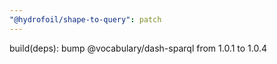 ```yaml
---
"@hydrofoil/shape-to-query": patch
---
```


build(deps): bump @vocabulary/dash-sparql from 1.0.1 to 1.0.4
